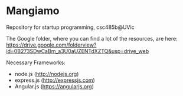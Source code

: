 Mangiamo
====

Repository for startup programming, csc485b@UVic

The Google folder, where you can find a lot of the resources, are here: https://drive.google.com/folderview?id=0B273SDwCaBm_a3U0aUZENTdXZTQ&usp=drive_web

Necessary Frameworks:
- node.js (http://nodejs.org)
- express.js (http://expressjs.com)
- Angular.js (https://angularjs.org)
